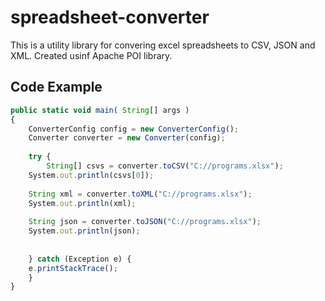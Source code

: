# spreadsheet-converter

This is a utility library for convering excel spreadsheets to CSV, JSON and XML. Created usinf Apache POI library. 

## Code Example

```javascript
public static void main( String[] args )
{
    ConverterConfig config = new ConverterConfig();
    Converter converter = new Converter(config);
    
    try {
    	String[] csvs = converter.toCSV("C://programs.xlsx");
	System.out.println(csvs[0]);
	
	String xml = converter.toXML("C://programs.xlsx");
	System.out.println(xml);
	
	String json = converter.toJSON("C://programs.xlsx");
	System.out.println(json);
		
		
    } catch (Exception e) {
	e.printStackTrace();
    }
}

```
